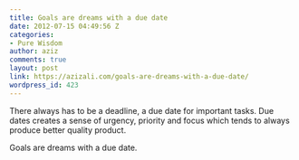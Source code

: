 ```yaml
---
title: Goals are dreams with a due date
date: 2012-07-15 04:49:56 Z
categories:
- Pure Wisdom
author: aziz
comments: true
layout: post
link: https://azizali.com/goals-are-dreams-with-a-due-date/
wordpress_id: 423
---
```


There always has to be a deadline, a due date for important tasks. Due dates creates a sense of urgency, priority and focus which tends to always produce better quality product.

Goals are dreams with a due date.
